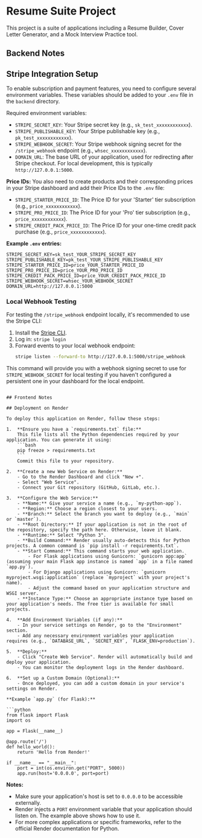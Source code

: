 # Resume Suite Project

This project is a suite of applications including a Resume Builder, Cover Letter Generator, and a Mock Interview Practice tool.

## Backend Notes
## Stripe Integration Setup

To enable subscription and payment features, you need to configure several environment variables. These variables should be added to your `.env` file in the `backend` directory.

Required environment variables:

- `STRIPE_SECRET_KEY`: Your Stripe secret key (e.g., `sk_test_xxxxxxxxxxxx`).
- `STRIPE_PUBLISHABLE_KEY`: Your Stripe publishable key (e.g., `pk_test_xxxxxxxxxxxx`).
- `STRIPE_WEBHOOK_SECRET`: Your Stripe webhook signing secret for the `/stripe_webhook` endpoint (e.g., `whsec_xxxxxxxxxxxx`).
- `DOMAIN_URL`: The base URL of your application, used for redirecting after Stripe checkout. For local development, this is typically `http://127.0.0.1:5000`.

**Price IDs:**
You also need to create products and their corresponding prices in your Stripe dashboard and add their Price IDs to the `.env` file:

- `STRIPE_STARTER_PRICE_ID`: The Price ID for your 'Starter' tier subscription (e.g., `price_xxxxxxxxxxxx`).
- `STRIPE_PRO_PRICE_ID`: The Price ID for your 'Pro' tier subscription (e.g., `price_xxxxxxxxxxxx`).
- `STRIPE_CREDIT_PACK_PRICE_ID`: The Price ID for your one-time credit pack purchase (e.g., `price_xxxxxxxxxxxx`).

**Example `.env` entries:**
```
STRIPE_SECRET_KEY=sk_test_YOUR_STRIPE_SECRET_KEY
STRIPE_PUBLISHABLE_KEY=pk_test_YOUR_STRIPE_PUBLISHABLE_KEY
STRIPE_STARTER_PRICE_ID=price_YOUR_STARTER_PRICE_ID
STRIPE_PRO_PRICE_ID=price_YOUR_PRO_PRICE_ID
STRIPE_CREDIT_PACK_PRICE_ID=price_YOUR_CREDIT_PACK_PRICE_ID
STRIPE_WEBHOOK_SECRET=whsec_YOUR_WEBHOOK_SECRET
DOMAIN_URL=http://127.0.0.1:5000
```

### Local Webhook Testing
For testing the `/stripe_webhook` endpoint locally, it's recommended to use the Stripe CLI:
1. Install the [Stripe CLI](https://stripe.com/docs/stripe-cli).
2. Log in: `stripe login`
3. Forward events to your local webhook endpoint:
   ```bash
   stripe listen --forward-to http://127.0.0.1:5000/stripe_webhook
   ```
This command will provide you with a webhook signing secret to use for `STRIPE_WEBHOOK_SECRET` for local testing if you haven't configured a persistent one in your dashboard for the local endpoint.
```

## Frontend Notes

## Deployment on Render

To deploy this application on Render, follow these steps:

1.  **Ensure you have a `requirements.txt` file:**
    This file lists all the Python dependencies required by your application. You can generate it using:
    ```bash
    pip freeze > requirements.txt
    ```
    Commit this file to your repository.

2.  **Create a new Web Service on Render:**
    - Go to the Render Dashboard and click "New +".
    - Select "Web Service".
    - Connect your Git repository (GitHub, GitLab, etc.).

3.  **Configure the Web Service:**
    - **Name:** Give your service a name (e.g., `my-python-app`).
    - **Region:** Choose a region closest to your users.
    - **Branch:** Select the branch you want to deploy (e.g., `main` or `master`).
    - **Root Directory:** If your application is not in the root of the repository, specify the path here. Otherwise, leave it blank.
    - **Runtime:** Select "Python 3".
    - **Build Command:** Render usually auto-detects this for Python projects. A common command is `pip install -r requirements.txt`.
    - **Start Command:** This command starts your web application.
        - For Flask applications using Gunicorn: `gunicorn app:app` (assuming your main Flask app instance is named `app` in a file named `app.py`).
        - For Django applications using Gunicorn: `gunicorn myproject.wsgi:application` (replace `myproject` with your project's name).
        - Adjust the command based on your application structure and WSGI server.
    - **Instance Type:** Choose an appropriate instance type based on your application's needs. The free tier is available for small projects.

4.  **Add Environment Variables (if any):**
    - In your service settings on Render, go to the "Environment" section.
    - Add any necessary environment variables your application requires (e.g., `DATABASE_URL`, `SECRET_KEY`, `FLASK_ENV=production`).

5.  **Deploy:**
    - Click "Create Web Service". Render will automatically build and deploy your application.
    - You can monitor the deployment logs in the Render dashboard.

6.  **Set up a Custom Domain (Optional):**
    - Once deployed, you can add a custom domain in your service's settings on Render.

**Example `app.py` (for Flask):**

```python
from flask import Flask
import os

app = Flask(__name__)

@app.route('/')
def hello_world():
    return 'Hello from Render!'

if __name__ == "__main__":
    port = int(os.environ.get("PORT", 5000))
    app.run(host='0.0.0.0', port=port)
```

**Notes:**

*   Make sure your application's host is set to `0.0.0.0` to be accessible externally.
*   Render injects a `PORT` environment variable that your application should listen on. The example above shows how to use it.
*   For more complex applications or specific frameworks, refer to the official Render documentation for Python.
